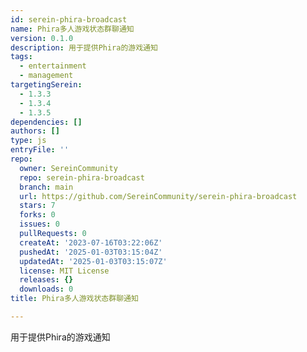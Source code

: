 ```yaml
---
id: serein-phira-broadcast
name: Phira多人游戏状态群聊通知
version: 0.1.0
description: 用于提供Phira的游戏通知
tags:
  - entertainment
  - management
targetingSerein:
  - 1.3.3
  - 1.3.4
  - 1.3.5
dependencies: []
authors: []
type: js
entryFile: ''
repo:
  owner: SereinCommunity
  repo: serein-phira-broadcast
  branch: main
  url: https://github.com/SereinCommunity/serein-phira-broadcast
  stars: 7
  forks: 0
  issues: 0
  pullRequests: 0
  createAt: '2023-07-16T03:22:06Z'
  pushedAt: '2025-01-03T03:15:04Z'
  updatedAt: '2025-01-03T03:15:07Z'
  license: MIT License
  releases: {}
  downloads: 0
title: Phira多人游戏状态群聊通知

---
```


用于提供Phira的游戏通知
